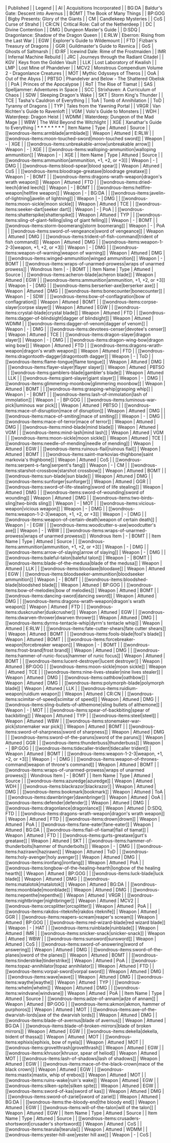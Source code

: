 | Published |
| Legend |
| AI | Acquisitions Incorporated |
| BG:DA | Baldur's Gate: Descent into Avernus |
| BOMT | The Book of Many Things |
| BP:GOG | Bigby Presents: Glory of the Giants |
| CM | Candlekeep Mysteries |
| CoS | Curse of Strahd |
| CR:CN | Critical Role: Call of the Netherdeep |
| DC | Divine Contention |
| DMG | Dungeon Master's Guide |
| D:SDQ | Dragonlance: Shadow of the Dragon Queen |
| E:RLW | Eberron: Rising from the Last War |
| EGW | Explorer's Guide to Wildemount |
| FTD | Fizban's Treasury of Dragons |
| GGR | Guildmaster's Guide to Ravnica |
| GoS | Ghosts of Saltmarsh |
| ID:RF | Icewind Dale: Rime of the Frostmaiden |
| IMR | Infernal Machine Rebuild |
| JRC | Journeys through the Radiant Citadel |
| KGV | Keys from the Golden Vault |
| LLK | Lost Laboratory of Kwalish |
| LMP | Lost Mine of Phandelver |
| MCV2 | Monstrous Compendium Volume 2 - Dragonlance Creatures |
| MOT | Mythic Odysseys of Theros |
| OoA | Out of the Abyss |
| PBTSO | Phandelver and Below - The Shattered Obelisk |
| PoA | Princes of the Apocalypse |
| RoT | The Rise of Tiamat |
| SAS | Spelljammer: Adventures in Space |
| SCC | Strixhaven: A Curriculum of Chaos |
| SDW | Sleeping Dragon's Wake |
| SKT | Storm King's Thunder |
| TCE | Tasha's Cauldron of Everything |
| ToA | Tomb of Annihilation |
| ToD | Tyranny of Dragons |
| TYP | Tales from the Yawning Portal |
| VRGR | Van Richten's Guide to Ravenloft |
| VGM | Volo's Guide to Monsters |
| WDH | Waterdeep: Dragon Heist |
| WDMM | Waterdeep: Dungeon of the Mad Mage |
| WBW | The Wild Beyond the Witchlight |
| XGE | Xanathar's Guide to Everything |
* 
* 
* 
* 
* 
* 
* 
* 
| Item Name | Type | Attuned | Source |
| [[wondrous-items:armblade|armblade]] | Weapon | Attuned | E:RLW |
| [[wondrous-items:moon-touched-sword|moon-touched sword]] | Weapon | - | XGE |
| [[wondrous-items:unbreakable-arrow|unbreakable arrow]] | Weapon | - | XGE |
| [[wondrous-items:walloping-ammunition|walloping ammunition]] | Weapon | - | XGE |
| Item Name | Type | Attuned | Source |
| [[wondrous-items:ammunition|ammunition, +1, +2, or +3]] | Weapon | - | DMG |
| [[wondrous-items:blood-spear|blood spear]] | Weapon | Attuned | CoS |
| [[wondrous-items:bloodrage-greataxe|bloodrage greataxe]] | Weapon | - | BOMT |
| [[wondrous-items:dragons-wrath-weapon|dragon's wrath weapon]] | Weapon | Attuned | FTD |
| [[wondrous-items:dried-leech|dried leech]] | Weapon | - | BOMT |
| [[wondrous-items:hellfire-weapon|hellfire weapon]] | Weapon | - | BG:DA |
| [[wondrous-items:javelin-of-lightning|javelin of lightning]] | Weapon | - | DMG |
| [[wondrous-items:moon-sickle|moon sickle]] | Weapon | Attuned | TCE |
| [[wondrous-items:seeker-dart|seeker dart]] | Weapon | - | PoA |
| [[wondrous-items:shatterspike|shatterspike]] | Weapon | Attuned | TYP |
| [[wondrous-items:sling-of-giant-felling|sling of giant felling]] | Weapon | - | BOMT |
| [[wondrous-items:storm-boomerang|storm boomerang]] | Weapon | - | PoA |
| [[wondrous-items:sword-of-vengeance|sword of vengeance]] | Weapon | Attuned | DMG |
| [[wondrous-items:trident-of-fish-command|trident of fish command]] | Weapon | Attuned | DMG |
| [[wondrous-items:weapon-1-2-3|weapon, +1, +2, or +3]] | Weapon | - | DMG |
| [[wondrous-items:weapon-of-warning|weapon of warning]] | Weapon | Attuned | DMG |
| [[wondrous-items:winged-ammunition|winged ammunition]] | Weapon | - | BOMT |
| [[wondrous-items:wraps-of-unarmed-prowess|wraps of unarmed prowess]] | Wondrous Item | - | BOMT |
| Item Name | Type | Attuned | Source |
| [[wondrous-items:acheron-blade|acheron blade]] | Weapon | Attuned | EGW |
| [[wondrous-items:ammunition|ammunition, +1, +2, or +3]] | Weapon | - | DMG |
| [[wondrous-items:berserker-axe|berserker axe]] | Weapon | Attuned | DMG |
| [[wondrous-items:bonecounter|bonecounter]] | Weapon | - | SDW |
| [[wondrous-items:bow-of-conflagration|bow of conflagration]] | Weapon | Attuned | BOMT |
| [[wondrous-items:corpse-slayer|corpse slayer]] | Weapon | Attuned | EGW |
| [[wondrous-items:crystal-blade|crystal blade]] | Weapon | Attuned | FTD |
| [[wondrous-items:dagger-of-blindsight|dagger of blindsight]] | Weapon | Attuned | WDMM |
| [[wondrous-items:dagger-of-venom|dagger of venom]] | Weapon | - | DMG |
| [[wondrous-items:devotees-censer|devotee's censer]] | Weapon | Attuned | TCE |
| [[wondrous-items:dragon-slayer|dragon slayer]] | Weapon | - | DMG |
| [[wondrous-items:dragon-wing-bow|dragon wing bow]] | Weapon | Attuned | FTD |
| [[wondrous-items:dragons-wrath-weapon|dragon's wrath weapon]] | Weapon | Attuned | FTD |
| [[wondrous-items:dragontooth-dagger|dragontooth dagger]] | Weapon | - | ToD |
| [[wondrous-items:flame-tongue|flame tongue]] | Weapon | Attuned | DMG |
| [[wondrous-items:flayer-slayer|flayer slayer]] | Weapon | Attuned | PBTSO |
| [[wondrous-items:gamblers-blade|gambler's blade]] | Weapon | Attuned | LLK |
| [[wondrous-items:giant-slayer|giant slayer]] | Weapon | - | DMG |
| [[wondrous-items:glimmering-moonbow|glimmering moonbow]] | Weapon | Attuned | BOMT |
| [[wondrous-items:grasping-whip|grasping whip]] | Weapon | - | BOMT |
| [[wondrous-items:lash-of-immolation|lash of immolation]] | Weapon | - | BP:GOG |
| [[wondrous-items:luminous-war-pick|luminous war pick]] | Weapon | Attuned | PBTSO |
| [[wondrous-items:mace-of-disruption|mace of disruption]] | Weapon | Attuned | DMG |
| [[wondrous-items:mace-of-smiting|mace of smiting]] | Weapon | - | DMG |
| [[wondrous-items:mace-of-terror|mace of terror]] | Weapon | Attuned | DMG |
| [[wondrous-items:mind-blade|mind blade]] | Weapon | Attuned | VGM |
| [[wondrous-items:mind-lash|mind lash]] | Weapon | Attuned | VGM |
| [[wondrous-items:moon-sickle|moon sickle]] | Weapon | Attuned | TCE |
| [[wondrous-items:needle-of-mending|needle of mending]] | Weapon | Attuned | EGW |
| [[wondrous-items:ruinous-flail|ruinous flail]] | Weapon | Attuned | BOMT |
| [[wondrous-items:saint-markovias-thighbone|saint markovia's thighbone]] | Weapon | Attuned | CoS |
| [[wondrous-items:serpent-s-fang|serpent's fang]] | Weapon | - | CM |
| [[wondrous-items:starshot-crossbow|starshot crossbow]] | Weapon | Attuned | BOMT |
| [[wondrous-items:sun-blade|sun blade]] | Weapon | Attuned | DMG |
| [[wondrous-items:sunforger|sunforger]] | Weapon | Attuned | GGR |
| [[wondrous-items:sword-of-life-stealing|sword of life stealing]] | Weapon | Attuned | DMG |
| [[wondrous-items:sword-of-wounding|sword of wounding]] | Weapon | Attuned | DMG |
| [[wondrous-items:two-birds-sling|two-birds sling]] | Weapon | - | MOT |
| [[wondrous-items:vicious-weapon|vicious weapon]] | Weapon | - | DMG |
| [[wondrous-items:weapon-1-2-3|weapon, +1, +2, or +3]] | Weapon | - | DMG |
| [[wondrous-items:weapon-of-certain-death|weapon of certain death]] | Weapon | - | EGW |
| [[wondrous-items:woodcutter-s-axe|woodcutter's axe]] | Weapon | - | WBW |
| [[wondrous-items:wraps-of-unarmed-prowess|wraps of unarmed prowess]] | Wondrous Item | - | BOMT |
| Item Name | Type | Attuned | Source |
| [[wondrous-items:ammunition|ammunition, +1, +2, or +3]] | Weapon | - | DMG |
| [[wondrous-items:arrow-of-slaying|arrow of slaying]] | Weapon | - | DMG |
| [[wondrous-items:baleful-talon|baleful talon]] | Weapon | - | BOMT |
| [[wondrous-items:blade-of-the-medusa|blade of the medusa]] | Weapon | Attuned | LLK |
| [[wondrous-items:bloodaxe|bloodaxe]] | Weapon | Attuned | EGW |
| [[wondrous-items:bloodseeker-ammunition|bloodseeker ammunition]] | Weapon | - | BOMT |
| [[wondrous-items:bloodshed-blade|bloodshed blade]] | Weapon | Attuned | BP:GOG |
| [[wondrous-items:bow-of-melodies|bow of melodies]] | Weapon | Attuned | BOMT |
| [[wondrous-items:dancing-sword|dancing sword]] | Weapon | Attuned | DMG |
| [[wondrous-items:dragons-wrath-weapon|dragon's wrath weapon]] | Weapon | Attuned | FTD |
| [[wondrous-items:duskcrusher|duskcrusher]] | Weapon | Attuned | EGW |
| [[wondrous-items:dwarven-thrower|dwarven thrower]] | Weapon | Attuned | DMG |
| [[wondrous-items:dyrrns-tentacle-whip|dyrrn's tentacle whip]] | Weapon | Attuned | E:RLW |
| [[wondrous-items:fate-cutter-shears|fate cutter shears]] | Weapon | Attuned | BOMT |
| [[wondrous-items:fools-blade|fool's blade]] | Weapon | Attuned | BOMT |
| [[wondrous-items:forcebreaker-weapon|forcebreaker weapon]] | Weapon | - | BOMT |
| [[wondrous-items:frost-brand|frost brand]] | Weapon | Attuned | DMG |
| [[wondrous-items:hammer-of-runic-focus|hammer of runic focus]] | Weapon | Attuned | BOMT |
| [[wondrous-items:lucent-destroyer|lucent destroyer]] | Weapon | Attuned | BP:GOG |
| [[wondrous-items:moon-sickle|moon sickle]] | Weapon | Attuned | TCE |
| [[wondrous-items:nine-lives-stealer|nine lives stealer]] | Weapon | Attuned | DMG |
| [[wondrous-items:oathbow|oathbow]] | Weapon | Attuned | DMG |
| [[wondrous-items:polymorph-blade|polymorph blade]] | Weapon | Attuned | LLK |
| [[wondrous-items:ruidium-weapon|ruidium weapon]] | Weapon | Attuned | CR:CN |
| [[wondrous-items:scimitar-of-speed|scimitar of speed]] | Weapon | Attuned | DMG |
| [[wondrous-items:sling-bullets-of-althemone|sling bullets of althemone]] | Weapon | - | MOT |
| [[wondrous-items:spear-of-backbiting|spear of backbiting]] | Weapon | Attuned | TYP |
| [[wondrous-items:steel|steel]] | Weapon | Attuned | WBW |
| [[wondrous-items:stonemaker-war-pick|stonemaker war pick]] | Weapon | Attuned | BOMT |
| [[wondrous-items:sword-of-sharpness|sword of sharpness]] | Weapon | Attuned | DMG |
| [[wondrous-items:sword-of-the-paruns|sword of the paruns]] | Weapon | Attuned | GGR |
| [[wondrous-items:thunderbuss|thunderbuss]] | Weapon | - | BP:GOG |
| [[wondrous-items:tidecaller-trident|tidecaller trident]] | Weapon | Attuned | BOMT |
| [[wondrous-items:weapon-1-2-3|weapon, +1, +2, or +3]] | Weapon | - | DMG |
| [[wondrous-items:weapon-of-thrones-command|weapon of throne's command]] | Weapon | Attuned | BOMT |
| [[wondrous-items:wraps-of-unarmed-prowess|wraps of unarmed prowess]] | Wondrous Item | - | BOMT |
| Item Name | Type | Attuned | Source |
| [[wondrous-items:azuredge|azuredge]] | Weapon | Attuned | WDH |
| [[wondrous-items:blackrazor|blackrazor]] | Weapon | Attuned | DMG |
| [[wondrous-items:bookmark|bookmark]] | Weapon | Attuned | ToA |
| [[wondrous-items:dawnbringer|dawnbringer]] | Weapon | Attuned | OoA |
| [[wondrous-items:defender|defender]] | Weapon | Attuned | DMG |
| [[wondrous-items:dragonlance|dragonlance]] | Weapon | Attuned | D:SDQ, FTD |
| [[wondrous-items:dragons-wrath-weapon|dragon's wrath weapon]] | Weapon | Attuned | FTD |
| [[wondrous-items:drown|drown]] | Weapon | Attuned | PoA |
| [[wondrous-items:fane-eater|fane-eater]] | Weapon | Attuned | BG:DA |
| [[wondrous-items:flail-of-tiamat|flail of tiamat]] | Weapon | Attuned | FTD |
| [[wondrous-items:gurts-greataxe|gurt's greataxe]] | Weapon | Attuned | SKT |
| [[wondrous-items:hammer-of-thunderbolts|hammer of thunderbolts]] | Weapon | - | DMG |
| [[wondrous-items:hazirawn|hazirawn]] | Weapon | Attuned | ToD |
| [[wondrous-items:holy-avenger|holy avenger]] | Weapon | Attuned | DMG |
| [[wondrous-items:ironfang|ironfang]] | Weapon | Attuned | PoA |
| [[wondrous-items:longbow-of-the-healing-hearth|longbow of the healing hearth]] | Weapon | Attuned | BP:GOG |
| [[wondrous-items:luck-blade|luck blade]] | Weapon | Attuned | DMG |
| [[wondrous-items:matalotok|matalotok]] | Weapon | Attuned | BG:DA |
| [[wondrous-items:moonblade|moonblade]] | Weapon | Attuned | DMG |
| [[wondrous-items:nepenthe|nepenthe]] | Weapon | Attuned | VRGR |
| [[wondrous-items:nightbringer|nightbringer]] | Weapon | Attuned | MCV2 |
| [[wondrous-items:orcsplitter|orcsplitter]] | Weapon | Attuned | PoA |
| [[wondrous-items:rakdos-riteknife|rakdos riteknife]] | Weapon | Attuned | GGR |
| [[wondrous-items:reapers-scream|reaper's scream]] | Weapon | Attuned | BP:GOG |
| [[wondrous-items:red-wizard-blade|red wizard blade]] | Weapon | - | HAT |
| [[wondrous-items:ruinblade|ruinblade]] | Weapon | Attuned | IMR |
| [[wondrous-items:snicker-snack|snicker-snack]] | Weapon | Attuned | WBW |
| [[wondrous-items:sunsword|sunsword]] | Weapon | Attuned | CoS |
| [[wondrous-items:sword-of-answering|sword of answering]] | Weapon | Attuned | DMG |
| [[wondrous-items:sword-of-the-planes|sword of the planes]] | Weapon | Attuned | BOMT |
| [[wondrous-items:tinderstrike|tinderstrike]] | Weapon | Attuned | PoA |
| [[wondrous-items:topaz-annihilator|topaz annihilator]] | Weapon | Attuned | FTD |
| [[wondrous-items:vorpal-sword|vorpal sword]] | Weapon | Attuned | DMG |
| [[wondrous-items:wave|wave]] | Weapon | Attuned | DMG |
| [[wondrous-items:waythe|waythe]] | Weapon | Attuned | TYP |
| [[wondrous-items:whelm|whelm]] | Weapon | Attuned | DMG |
| [[wondrous-items:windvane|windvane]] | Weapon | Attuned | PoA |
| Item Name | Type | Attuned | Source |
| [[wondrous-items:adze-of-annam|adze of annam]] | Weapon | Attuned | BP:GOG |
| [[wondrous-items:akmon|akmon, hammer of purphoros]] | Weapon | Attuned | MOT |
| [[wondrous-items:axe-of-the-dwarvish-lords|axe of the dwarvish lords]] | Weapon | Attuned | DMG |
| [[wondrous-items:blade-of-avernus|blade of avernus]] | Weapon | Attuned | BG:DA |
| [[wondrous-items:blade-of-broken-mirrors|blade of broken mirrors]] | Weapon | Attuned | EGW |
| [[wondrous-items:dekella|dekella, bident of thassa]] | Weapon | Attuned | MOT |
| [[wondrous-items:ephixis|ephixis, bow of nyela]] | Weapon | Attuned | MOT |
| [[wondrous-items:grovelthrash|grovelthrash]] | Weapon | Attuned | EGW |
| [[wondrous-items:khrusor|khrusor, spear of heliod]] | Weapon | Attuned | MOT |
| [[wondrous-items:lash-of-shadows|lash of shadows]] | Weapon | Attuned | EGW |
| [[wondrous-items:mace-of-the-black-crown|mace of the black crown]] | Weapon | Attuned | EGW |
| [[wondrous-items:mastix|mastix, whip of erebos]] | Weapon | Attuned | MOT |
| [[wondrous-items:ruins-wake|ruin's wake]] | Weapon | Attuned | EGW |
| [[wondrous-items:silken-spite|silken spite]] | Weapon | Attuned | EGW |
| [[wondrous-items:sword-of-kas|sword of kas]] | Weapon | Attuned | DMG |
| [[wondrous-items:sword-of-zariel|sword of zariel]] | Weapon | Attuned | BG:DA |
| [[wondrous-items:the-bloody-end|the bloody end]] | Weapon | Attuned | EGW |
| [[wondrous-items:will-of-the-talon|will of the talon]] | Weapon | Attuned | EGW |
| Item Name | Type | Attuned | Source |
| Item Name | Type | Attuned | Source |
| [[wondrous-items:crusaders-shortsword|crusader's shortsword]] | Weapon | Attuned | CoS |
| [[wondrous-items:tearulai|tearulai]] | Weapon | Attuned | WDMM |
| [[wondrous-items:yester-hill-axe|yester hill axe]] | Weapon | - | CoS |